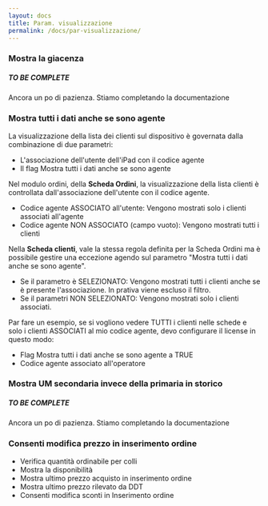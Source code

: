 ```yaml
---
layout: docs
title: Param. visualizzazione
permalink: /docs/par-visualizzazione/
---
```


### Mostra la giacenza

<div class="note info">
  <h5>TO BE COMPLETE</h5>
  <p>Ancora un po di pazienza. Stiamo completando la documentazione</p>
</div>


### Mostra tutti i dati anche se sono agente

La visualizzazione della lista dei clienti sul dispositivo è governata dalla combinazione di due parametri:

* L'associazione dell'utente dell'iPad con il codice agente
* Il flag Mostra tutti i dati anche se sono agente

Nel modulo ordini, della **Scheda Ordini**, la visualizzazione della lista clienti è controllata dall'associazione dell'utente con il codice agente.

* Codice agente ASSOCIATO all'utente: Vengono mostrati solo i clienti associati all'agente
* Codice agente NON ASSOCIATO (campo vuoto): Vengono mostrati tutti i clienti

Nella **Scheda clienti**, vale la stessa regola definita per la Scheda Ordini ma è possibile gestire una eccezione agendo sul parametro "Mostra tutti i dati anche se sono agente".

* Se il parametro è SELEZIONATO: Vengono mostrati tutti i clienti anche se è presente l'associazione. In prativa viene escluso il filtro.
* Se il parametri NON SELEZIONATO: Vengono mostrati solo i clienti associati.

Par fare un esempio, se si vogliono vedere TUTTI i clienti nelle schede e solo i clienti ASSOCIATI al mio codice agente, devo configurare il license in questo modo:

* Flag Mostra tutti i dati anche se sono agente a TRUE
* Codice agente associato all'operatore


### Mostra UM secondaria invece della primaria in storico

<div class="note info">
  <h5>TO BE COMPLETE</h5>
  <p>Ancora un po di pazienza. Stiamo completando la documentazione</p>
</div>


### Consenti modifica prezzo in inserimento ordine
* Verifica quantità ordinabile per colli
* Mostra la disponibilità
* Mostra ultimo prezzo acquisto in inserimento ordine
* Mostra ultimo prezzo rilevato da DDT
* Consenti modifica sconti in Inserimento ordine
